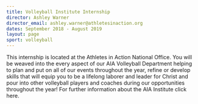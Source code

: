 ```yaml
---
title: Volleyball Institute Internship
director: Ashley Warner
director_email: ashley.warner@athletesinaction.org
dates: September 2018 - August 2019
layout: page
sport: volleyball
---
```

This internship is located at the Athletes in Action National Office. You will be weaved into the every aspect of our AIA Volleyball Department helping to plan and put on all of our events throughout the year, refine or develop skills that will equip you to be a lifelong laborer and leader for Christ and pour into other volleyball players and coaches during our opportunities throughout the year! For further information about the AIA Institute click here.